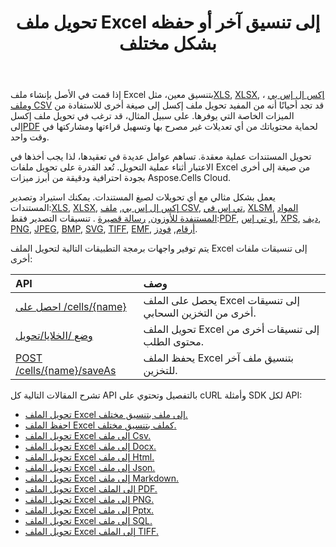 ﻿---
title: تحويل ملف Excel إلى تنسيق آخر أو حفظه بشكل مختلف
second_title: Documen
linktitle: التحويل والتوفير أ
type: docs
url: /ar/conversion-and-save-as/
aliases: [/convert-excel/,/convert/]
keywords: File conversion, Format conversion, PDF export, Save file, Save Excel file
description: يدعم Cloud REST تحويل ملفات إكسل إلى أنواع مختلفة من صيغ الملفات. تدعم مجموعة أدوات تطوير البرامج (SDK) لغات تطوير مختلفة، بما في ذلك أندرويد، وغو، ونود جي إس، وروبي، وسويفت.
weight: 30
kwords: تحويل الملفات، تحويل التنسيقات، تصدير PDF، حفظ الملف، حفظ ملفات Excel، Office السحابية، REST API، جدول بيانات، PDF، CSV، Json، Markdown، تحويل Excel إلى أنواع مختلفة من التنسيقات
---
إذا قمت في الأصل بإنشاء ملف Excel بتنسيق معين، مثل[XLS](https://docs.fileformat.com/spreadsheet/xls/), [XLSX](https://docs.fileformat.com/spreadsheet/xlsx/), [إكس إل إس بي](https://docs.fileformat.com/spreadsheet/xlsb/) ، و[ملف CSV](https://docs.fileformat.com/spreadsheet/csv/) قد تجد أحيانًا أنه من المفيد تحويل ملف إكسل إلى صيغة أخرى للاستفادة من الميزات الخاصة التي يوفرها. على سبيل المثال، قد ترغب في تحويل ملف إكسل إلى[PDF](https://docs.fileformat.com/pdf/) لحماية محتوياتك من أي تعديلات غير مصرح بها وتسهيل قراءتها ومشاركتها في وقت واحد.

تحويل المستندات عملية معقدة. تساهم عوامل عديدة في تعقيدها، لذا يجب أخذها في الاعتبار أثناء عملية التحويل. تُعد القدرة على تحويل ملفات Excel من صيغة إلى أخرى بجودة احترافية ودقيقة من أبرز ميزات Aspose.Cells Cloud.

 يعمل بشكل مثالي مع أي تحويلات لصيغ المستندات. يمكنك استيراد وتصدير المستندات:[XLS](https://docs.fileformat.com/spreadsheet/xls/), [XLSX](https://docs.fileformat.com/spreadsheet/xlsx/), [إكس إل إس بي](https://docs.fileformat.com/spreadsheet/xlsb/), [ملف CSV](https://docs.fileformat.com/spreadsheet/csv/), [تي إس في](https://docs.fileformat.com/spreadsheet/tsv/), [XLSM](https://docs.fileformat.com/spreadsheet/xlsm/), [المواد المستنفدة للأوزون](https://docs.fileformat.com/spreadsheet/ods/), [رسالة قصيرة](https://docs.fileformat.com/word-processing/txt/) . تنسيقات التصدير فقط:[PDF](https://docs.fileformat.com/pdf/), [أو تي إس](https://docs.fileformat.com/spreadsheet/ots/), [XPS](https://docs.fileformat.com/page-description-language/xps/), [ديف](https://docs.fileformat.com/spreadsheet/dif/), [PNG](https://docs.fileformat.com/Image/png/), [JPEG](https://docs.fileformat.com/image/jpeg/), [BMP](https://docs.fileformat.com/image/bmp/), [SVG](https://docs.fileformat.com/page-description-language/svg/), [TIFF](https://docs.fileformat.com/image/tiff/), [EMF](https://docs.fileformat.com/image/emf/), [أرقام](https://docs.fileformat.com/spreadsheet/numbers/), [فودز](https://docs.fileformat.com/spreadsheet/fods/).

يتم توفير واجهات برمجة التطبيقات التالية لتحويل الملف Excel إلى تنسيقات ملفات أخرى:

|API|وصف|
|:- |:- |
|[احصل على /cells/{name}](https://apireference.aspose.cloud/cells/#/Workbook/GetWorkBook)|يحصل على الملف Excel إلى تنسيقات أخرى من التخزين السحابي.|
|[وضع /الخلايا/تحويل](https://apireference.aspose.cloud/cells/#/Workbook/PutConvertWorkBook)|تحويل الملف Excel إلى تنسيقات أخرى من محتوى الطلب.|
|[POST /cells/{name}/saveAs](https://apireference.aspose.cloud/cells/#/SaveAs/PostDocumentSaveAs)|يحفظ الملف Excel بتنسيق ملف آخر للتخزين.|

تشرح المقالات التالية كل API بالتفصيل وتحتوي على cURL وأمثلة SDK لكل API:

- [تحويل الملف Excel إلى ملف بتنسيق مختلف.](/cells/ar/convert-an-excel-file-to-different-formats)
- [احفظ الملف Excel كملف بتنسيق مختلف.](/cells/ar/save-an-excel-file-as-other-formats-files)
- [تحويل الملف Excel إلى ملف Csv.](/cells/ar/convert-excel-file-to-csv-file)
- [تحويل الملف Excel إلى ملف Docx.](/cells/ar/convert-excel-file-to-docx-file)
- [تحويل الملف Excel إلى ملف Html.](/cells/ar/convert-excel-file-to-html-file)
- [تحويل الملف Excel إلى ملف Json.](/cells/ar/convert-excel-file-to-json-file)
- [تحويل الملف Excel إلى ملف Markdown.](/cells/ar/convert-excel-file-to-markdown-file)
- [تحويل الملف Excel إلى الملف PDF.](/cells/ar/convert-excel-file-to-pdf-file)
- [تحويل الملف Excel إلى ملف PNG.](/cells/ar/convert-excel-file-to-png-file)
- [تحويل الملف Excel إلى ملف Pptx.](/cells/ar/convert-excel-file-to-pptx-file)
- [تحويل الملف Excel إلى ملف SQL.](/cells/ar/convert-excel-file-to-sql-file)
- [تحويل الملف Excel إلى الملف TIFF.](/cells/ar/convert-excel-file-to-tiff-file)
